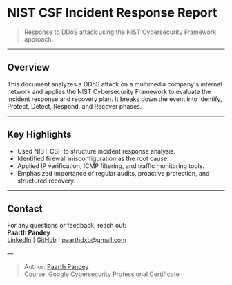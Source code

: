 # NIST CSF Incident Response Report

> Response to DDoS attack using the NIST Cybersecurity Framework approach.

---

## Overview

This document analyzes a DDoS attack on a multimedia company's internal network and applies the NIST Cybersecurity Framework to evaluate the incident response and recovery plan. It breaks down the event into Identify, Protect, Detect, Respond, and Recover phases.

---

## Key Highlights

- Used NIST CSF to structure incident response analysis.
- Identified firewall misconfiguration as the root cause.
- Applied IP verification, ICMP filtering, and traffic monitoring tools.
- Emphasized importance of regular audits, proactive protection, and structured recovery.

---

## Contact

For any questions or feedback, reach out:  
**Paarth Pandey**  
[LinkedIn](https://www.linkedin.com/in/paarth-pandey-13779529b/) | [GitHub](https://github.com/paarthpandey10) | paarthdxb@gmail.com

—

> Author: [Paarth Pandey](https://github.com/paarthpandey10)  
> Course: Google Cybersecurity Professional Certificate
